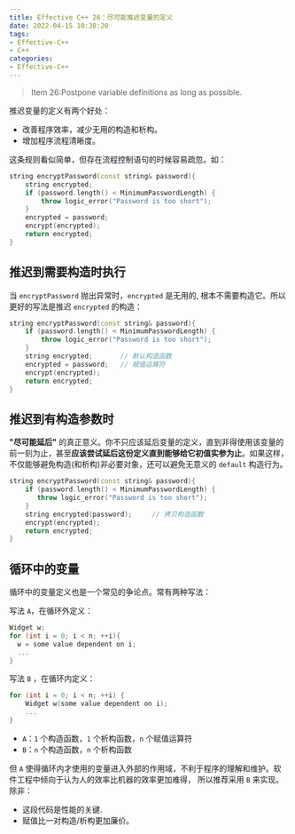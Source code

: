 ```yaml
---
title: Effective C++ 26：尽可能推迟变量的定义
date: 2022-04-15 10:38:20
tags:
- Effective-C++
- C++
categories:
- Effective-C++
---
```


> Item 26:Postpone variable definitions as long as possible.

推迟变量的定义有两个好处：

- 改善程序效率，减少无用的构造和析构。
- 增加程序流程清晰度。

这条规则看似简单，但存在流程控制语句的时候容易疏忽。如：


```c++
string encryptPassword(const string& password){
    string encrypted;
    if (password.length() < MinimumPasswordLength) {
        throw logic_error("Password is too short");
    }
    encrypted = password;
    encrypt(encrypted);
    return encrypted;
}
```

## 推迟到需要构造时执行

当 `encryptPassword` 抛出异常时，`encrypted` 是无用的, 根本不需要构造它。所以更好的写法是推迟 `encrypted` 的构造：


```c++
string encryptPassword(const string& password){
    if (password.length() < MinimumPasswordLength) {
        throw logic_error("Password is too short");
    }
    string encrypted;       // 默认构造函数
    encrypted = password;   // 赋值运算符
    encrypt(encrypted);
    return encrypted;
}
```

## 推迟到有构造参数时

 **"尽可能延后"** 的真正意义。你不只应该延后变量的定义，直到非得使用该变量的前一刻为止，甚至**应该尝试延后这份定义直到能够给它初值实参为止**。如果这样，不仅能够避免构造(和析构)非必要对象，还可以避免无意义的 `default` 构造行为。

```c++
string encryptPassword(const string& password){
    if (password.length() < MinimumPasswordLength) {
       throw logic_error("Password is too short");
    }
    string encrypted(password);     // 拷贝构造函数
    encrypt(encrypted);
    return encrypted;
}
```

##  循环中的变量

循环中的变量定义也是一个常见的争论点。常有两种写法：

写法 `A`，在循环外定义：
 
```c++
Widget w;
for (int i = 0; i < n; ++i){ 
  w = some value dependent on i;
  ...                           
}                  

```

写法 `B` ，在循环内定义：

```c++
for (int i = 0; i < n; ++i) {
    Widget w(some value dependent on i);
    ...
}
```

- `A`：`1` 个构造函数，`1` 个析构函数，`n` 个赋值运算符
- `B`：`n` 个构造函数，`n` 个析构函数

但 `A` 使得循环内才使用的变量进入外部的作用域，不利于程序的理解和维护。软件工程中倾向于认为人的效率比机器的效率更加难得， 所以推荐采用 `B` 来实现。除非：

- 这段代码是性能的关键.
- 赋值比一对构造/析构更加廉价。